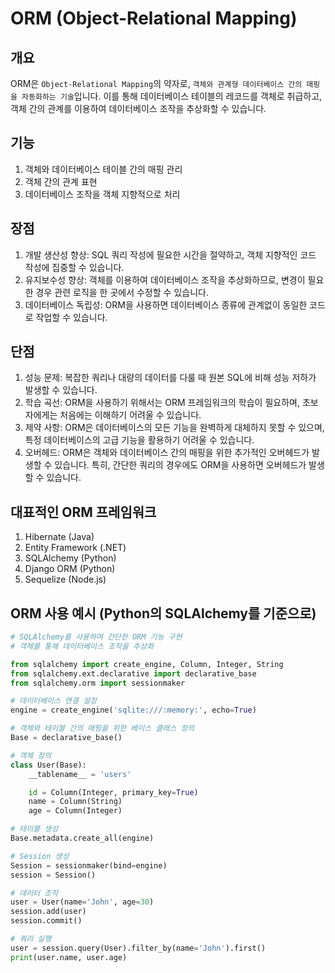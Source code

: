 # ORM (Object-Relational Mapping)

## 개요
ORM은 `Object-Relational Mapping`의 약자로, `객체와 관계형 데이터베이스 간의 매핑을 자동화하는 기술`입니다. 이를 통해 데이터베이스 테이블의 레코드를 객체로 취급하고, 객체 간의 관계를 이용하여 데이터베이스 조작을 추상화할 수 있습니다.

## 기능
1. 객체와 데이터베이스 테이블 간의 매핑 관리
2. 객체 간의 관계 표현
3. 데이터베이스 조작을 객체 지향적으로 처리

## 장점
1. 개발 생산성 향상: SQL 쿼리 작성에 필요한 시간을 절약하고, 객체 지향적인 코드 작성에 집중할 수 있습니다.
2. 유지보수성 향상: 객체를 이용하여 데이터베이스 조작을 추상화하므로, 변경이 필요한 경우 관련 로직을 한 곳에서 수정할 수 있습니다.
3. 데이터베이스 독립성: ORM을 사용하면 데이터베이스 종류에 관계없이 동일한 코드로 작업할 수 있습니다.

## 단점
1. 성능 문제: 복잡한 쿼리나 대량의 데이터를 다룰 때 원본 SQL에 비해 성능 저하가 발생할 수 있습니다.
2. 학습 곡선: ORM을 사용하기 위해서는 ORM 프레임워크의 학습이 필요하며, 초보자에게는 처음에는 이해하기 어려울 수 있습니다.
3. 제약 사항: ORM은 데이터베이스의 모든 기능을 완벽하게 대체하지 못할 수 있으며, 특정 데이터베이스의 고급 기능을 활용하기 어려울 수 있습니다.
4. 오버헤드: ORM은 객체와 데이터베이스 간의 매핑을 위한 추가적인 오버헤드가 발생할 수 있습니다. 특히, 간단한 쿼리의 경우에도 ORM을 사용하면 오버헤드가 발생할 수 있습니다.

## 대표적인 ORM 프레임워크
1. Hibernate (Java)
2. Entity Framework (.NET)
3. SQLAlchemy (Python)
4. Django ORM (Python)
5. Sequelize (Node.js)

## ORM 사용 예시 (Python의 SQLAlchemy를 기준으로)
```python
# SQLAlchemy를 사용하여 간단한 ORM 기능 구현
# 객체를 통해 데이터베이스 조작을 추상화

from sqlalchemy import create_engine, Column, Integer, String
from sqlalchemy.ext.declarative import declarative_base
from sqlalchemy.orm import sessionmaker

# 데이터베이스 연결 설정
engine = create_engine('sqlite:///:memory:', echo=True)

# 객체와 테이블 간의 매핑을 위한 베이스 클래스 정의
Base = declarative_base()

# 객체 정의
class User(Base):
    __tablename__ = 'users'

    id = Column(Integer, primary_key=True)
    name = Column(String)
    age = Column(Integer)

# 테이블 생성
Base.metadata.create_all(engine)

# Session 생성
Session = sessionmaker(bind=engine)
session = Session()

# 데이터 조작
user = User(name='John', age=30)
session.add(user)
session.commit()

# 쿼리 실행
user = session.query(User).filter_by(name='John').first()
print(user.name, user.age)
```

